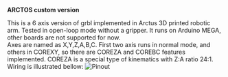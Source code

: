 **ARCTOS custom version**

This is a 6 axis version of grbl implemented in Arctus 3D printed robotic arm. Tested in open-loop mode without a gripper.
It runs on Arduino MEGA, other boards are not supported for now.  
Axes are named as X,Y,Z,A,B,C. First two axis runs in normal mode, and others in COREXY, so there are COREZA and COREBC features implemented. 
COREZA is a special type of kinematics with Z:A ratio 24:1. 
Wiring is illustrated bellow: 
![Pinout](https://github.com/ArctosRobotics/Arctos-grbl-v0.1/blob/edge/PINOUT.png)

